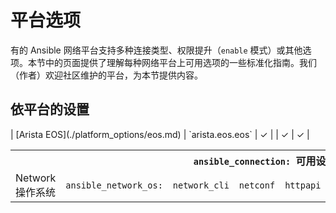 # 平台选项

有的 Ansible 网络平台支持多种连接类型、权限提升（`enable` 模式）或其他选项。本节中的页面提供了理解每种网络平台上可用选项的一些标准化指南。我们（作者）欢迎社区维护的平台，为本节提供内容。



## 依平台的设置


<table>
<tr><th colspan="2"></th><th colspan="4"><code>ansible_connection: </code>可用设置</th></tr>
<tr>
    <td>Network 操作系统</td>
    <td><code>ansible_network_os: </code></td>
    <td><code>network_cli</code></td>
    <td><code>netconf</code></td>
    <td><code>httpapi</code></td>
    <td><code>local</code></td>
</tr>
| [Arista EOS](./platform_options/eos.md) | `arista.eos.eos` | ✓ |  | ✓ | ✓ |
</table>

